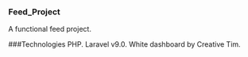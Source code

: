 ### Feed_Project
A functional feed project.

###Technologies
PHP.
Laravel v9.0.
White dashboard by Creative Tim.
